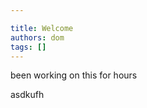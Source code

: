 ```yaml
---

title: Welcome
authors: dom
tags: []
---
```


been working on this for hours

<!-- truncate -->
asdkufh